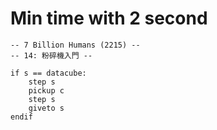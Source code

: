 # Min time with 2 second

~~~
-- 7 Billion Humans (2215) --
-- 14: 粉碎機入門 --

if s == datacube:
	step s
	pickup c
	step s
	giveto s
endif
~~~
